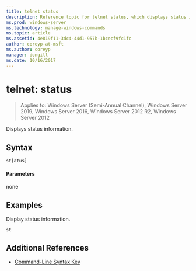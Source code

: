 ```yaml
---
title: telnet status
description: Reference topic for telnet status, which displays status information.
ms.prod: windows-server
ms.technology: manage-windows-commands
ms.topic: article
ms.assetid: 4e819f11-3dc4-44d1-957b-1bcecf9fc1fc
author: coreyp-at-msft
ms.author: coreyp
manager: dongill
ms.date: 10/16/2017
---
```

# telnet: status

> Applies to: Windows Server (Semi-Annual Channel), Windows Server 2019, Windows Server 2016, Windows Server 2012 R2, Windows Server 2012

Displays status information.

## Syntax
```
st[atus]
```
#### Parameters
none
## Examples
Display status information.
```
st
```
## Additional References
- [Command-Line Syntax Key](command-line-syntax-key.md)
